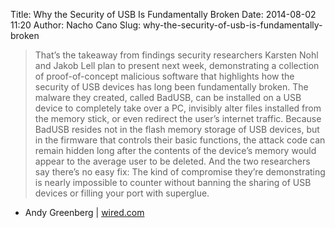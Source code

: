 Title: Why the Security of USB Is Fundamentally Broken
Date: 2014-08-02 11:20
Author: Nacho Cano
Slug: why-the-security-of-usb-is-fundamentally-broken

> That’s the takeaway from findings security researchers Karsten Nohl
> and Jakob Lell plan to present next week, demonstrating a collection
> of proof-of-concept malicious software that highlights how the
> security of USB devices has long been fundamentally broken. The
> malware they created, called BadUSB, can be installed on a USB device
> to completely take over a PC, invisibly alter files installed from the
> memory stick, or even redirect the user’s internet traffic. Because
> BadUSB resides not in the flash memory storage of USB devices, but in
> the firmware that controls their basic functions, the attack code can
> remain hidden long after the contents of the device’s memory would
> appear to the average user to be deleted. And the two researchers say
> there’s no easy fix: The kind of compromise they’re demonstrating is
> nearly impossible to counter without banning the sharing of USB
> devices or filling your port with superglue.

- Andy Greenberg | [wired.com][]

  [wired.com]: http://www.wired.com/2014/07/usb-security/
    "Why the Security of USB Is Fundamentally Broken"
